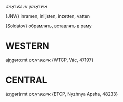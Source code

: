 אײַנראַמען
אײַנגעראַמט

{JNW}
inramen, inlijsten, inzetten, vatten

{Soldatov}
обрамлять, вставлять в раму

WESTERN
========

ajŋgəroːmt אײַנגעראָמט {WTCP, Vác, 47197}

CENTRAL
========

áːŋgəràˑmt אײַנגעראַמט {ETCP, Nyzhnya Apsha, 48233}